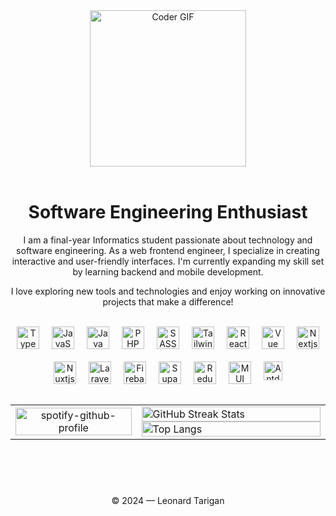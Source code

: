 
<div align="center">
 <img align="center" height=250 width=250 alt="Coder GIF" src="https://user-images.githubusercontent.com/74038190/219923809-b86dc415-a0c2-4a38-bc88-ad6cf06395a8.gif" />
</div>
<br/>

<div align="center">
 <h1>Software Engineering Enthusiast</h1>
 <p>
  I am a final-year Informatics student passionate about technology and software engineering. As a web frontend engineer, I specialize in creating interactive and user-friendly  interfaces. I'm currently expanding my skill set by learning backend and mobile development.
 </p>
 <p>
 I love exploring new tools and technologies and enjoy working on innovative projects that make a difference!
 </p>
</div>

<br/>

<div align="center" style="display: inline-flex; flex-wrap: wrap; justify-content: center; gap: 20px;">
 <img alt="TypeScript" width="36px" src="https://cdn.jsdelivr.net/gh/devicons/devicon/icons/typescript/typescript-original.svg" />
 <img alt="JavaScript" width="36px" src="https://cdn.jsdelivr.net/gh/devicons/devicon/icons/javascript/javascript-original.svg" />
 <img alt="Java" width="36px" src="https://cdn.jsdelivr.net/gh/devicons/devicon/icons/java/java-original.svg" />
 <img alt="PHP" width="36px" src="https://cdn.jsdelivr.net/gh/devicons/devicon/icons/php/php-original.svg" />
 <img alt="SASS" width="36px" src="https://cdn.jsdelivr.net/gh/devicons/devicon/icons/sass/sass-original.svg" />
 <img alt="Tailwind" width="36px" src="https://cdn.jsdelivr.net/gh/devicons/devicon/icons/tailwindcss/tailwindcss-original.svg" />
 <img alt="React" width="36px" src="https://cdn.jsdelivr.net/gh/devicons/devicon/icons/react/react-original.svg" />
 <img alt="Vue" width="36px" src="https://www.vectorlogo.zone/logos/vuejs/vuejs-icon.svg" />
 <img alt="Nextjs" width="36px" src="https://cdn.jsdelivr.net/gh/devicons/devicon/icons/nextjs/nextjs-original.svg" />
 <img alt="Nuxtjs" width="36px" src="https://cdn.jsdelivr.net/gh/devicons/devicon/icons/nuxtjs/nuxtjs-original.svg" />
 <img alt="Laravel" width="36px" src="https://cdn.worldvectorlogo.com/logos/laravel-2.svg" />
 <img alt="Firebase" width="36px" src="https://www.vectorlogo.zone/logos/firebase/firebase-icon.svg" />
 <img alt="Supabase" width="36px" src="https://cdn.jsdelivr.net/gh/devicons/devicon/icons/supabase/supabase-original.svg" />
 <img alt="Redux" width="36px" src="https://cdn.jsdelivr.net/gh/devicons/devicon/icons/redux/redux-original.svg" />
 <img alt="MUI" width="36px" src="https://cdn.jsdelivr.net/gh/devicons/devicon@latest/icons/materialui/materialui-original.svg" />
 <img alt="Antd" width="30px" src="https://cdn.jsdelivr.net/gh/devicons/devicon@latest/icons/antdesign/antdesign-plain.svg" />
</div>



<br/>
<br/>

<table>
 <tr>
    <td align="center">
      <a  href="https://spotify-github-profile.kittinanx.com/api/view?uid=o98rnsdoj0m9q5kntsv8nh1h2&redirect=true">
           <img  height="50%"  width="100%" src="https://c.tenor.com/oXPRxJ2GYJwAAAAd/tenor.gif" alt="spotify-github-profile" />
      </a>
    </td>
    <td valign="top" width="60%">
        <img height="50%" width="100%" src="https://github-readme-stats.vercel.app/api?username=LeonardTarigan&show_icons=true&theme=radical&include_all_commits=true&card_width=300px" alt="GitHub Streak Stats"/>
        <img height="50%" width="100%" src="https://github-readme-stats.vercel.app/api/top-langs/?username=LeonardTarigan&langs_count=10&layout=compact&theme=radical&hide_border=true&rank_icon=github&show_icons=true&card_width=350px&exclude_repo=mlops-tugas-1" alt="Top Langs"/>
    </td>
 </tr>
</table>
<div align="center">


<br/>
<br/>

<div align="center">
 <h1></h1>
 <p>© 2024 — Leonard Tarigan</p>
</div>
